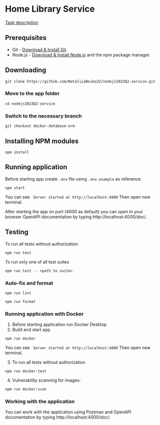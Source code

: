 # Home Library Service
[Task description](https://github.com/AlreadyBored/nodejs-assignments/blob/main/assignments/rest-service/assignment.md)

## Prerequisites

- Git - [Download & Install Git](https://git-scm.com/downloads).
- Node.js - [Download & Install Node.js](https://nodejs.org/en/download/) and the npm package manager.

## Downloading

```
git clone https://github.com/NataliiaBoiko22/nodejs2023Q2-service.git
```
### Move to the app folder

```
cd nodejs2023Q2-service
```

### Switch to the necessary branch

```
git checkout docker-database-orm
```

## Installing NPM modules
```
npm install
```

## Running application

Before starting app create `.env` file  using  `.env.example` as reference.
```
npm start
```
You can see ` Server started at http://localhost:4000`
Then open new terminal.

After starting the app on port (4000 as default) you can open
in your browser OpenAPI documentation by typing http://localhost:4000/doc/.

## Testing

To run all tests without authorization
```
npm run test
```

To run only one of all test suites
```
npm run test -- <path to suite>
```
### Auto-fix and format
```
npm run lint
```
```
npm run format
```

### Running application with Docker

1. Before starting application run Docker Desktop
2. Build and start app
```
npm run docker
```
You can see ` Server started at http://localhost:4000`
Then open new terminal.

3. To run all tests without authorization
```
npm run docker:test
```

4. Vulnerability scanning for images: 
```
npm run docker:scan 
```
### Working with the application

You can work with the application using Postman and OpenAPI documentation by typing http://localhost:4000/doc/.

